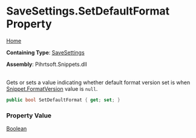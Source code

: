 # SaveSettings\.SetDefaultFormat Property

[Home](../../../../README.md)

**Containing Type**: [SaveSettings](../README.md)

**Assembly**: Pihrtsoft\.Snippets\.dll

\
Gets or sets a value indicating whether default format version set is when [Snippet.FormatVersion](../../Snippet/FormatVersion/README.md) value is `null`\.

```csharp
public bool SetDefaultFormat { get; set; }
```

### Property Value

[Boolean](https://docs.microsoft.com/en-us/dotnet/api/system.boolean)

